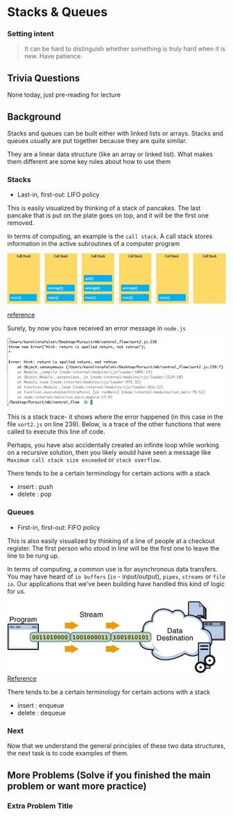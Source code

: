 # Stacks & Queues

### Setting intent

> It can be hard to distinguish whether something is truly hard when it is new. Have patience.

## Trivia Questions

None today, just pre-reading for lecture

## Background

Stacks and queues can be built either with linked lists or arrays. Stacks and queues usually are put together because they are quite similar.

They are a linear data structure (like an array or linked list). What makes them different are some key rules about how to use them

### Stacks

- Last-in, first-out: LIFO policy

This is easily visualized by thinking of a stack of pancakes. The last pancake that is put on the plate goes on top, and it will be the first one removed.

In terms of computing, an example is the `call stack`. A call stack stores information in the active subroutines of a computer program

![call stack javascript example](./assets/JavaScript-Call-Stack.png)

[reference](https://www.seas.upenn.edu/~cis1xx/resources/java/fileIO/introToFileIO.html)

Surely, by now you have received an error message in `node.js`

![](./assets/error-call-stack.png)

This is a stack trace- it shows where the error happened (in this case in the file `sort2.js` on line 239). Below, is a trace of the other functions that were called to execute this line of code.

Perhaps, you have also accidentally created an infinite loop while working on a recursive solution, then you likely would have seen a message like `Maximum call stack size exceeded` or `stack overflow`.

There tends to be a certain terminology for certain actions with a stack

- insert : push
- delete : pop

### Queues

- First-in, first-out: FIFO policy

This is also easily visualized by thinking of a line of people at a checkout register. The first person who stood in line will be the first one to leave the line to be rung up.

In terms of computing, a common use is for asynchronous data transfers. You may have heard of `io buffers` (`io` - input/output), `pipes`, `streams` or `file io`. Our applications that we've been building have handled this kind of logic for us.

![io-outs.gif](./assets/io-outs.gif)
[Reference](https://www.seas.upenn.edu/~cis1xx/resources/java/fileIO/introToFileIO.html)

There tends to be a certain terminology for certain actions with a stack

- insert : enqueue
- delete : dequeue

### Next

Now that we understand the general principles of these two data structures, the next task is to code examples of them.

## More Problems (Solve if you finished the main problem or want more practice)

### Extra Problem Title
